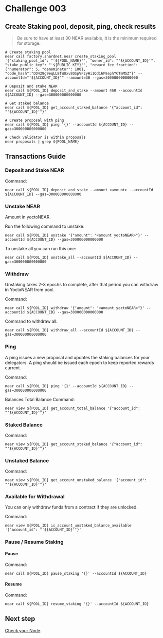 # Challenge 003

## Create Staking pool, deposit, ping, check results

> Be sure to have at least 30 NEAR available, it is the minimum required for storage.

```
# Create staking pool
near call factory.shardnet.near create_staking_pool '{"staking_pool_id": "'${POOL_NAME}'", "owner_id": "'${ACCOUNT_ID}'", "stake_public_key": "'${PUBLIC_KEY}'", "reward_fee_fraction": {"numerator": 5, "denominator": 100}, "code_hash":"DD428g9eqLL8fWUxv8QSpVFzyHi1Qd16P8ephYCTmMSZ"}' --accountId="'${ACCOUNT_ID}'" --amount=30 --gas=300000000000000

# Deposit and stake NEAR
near call ${POOL_ID} deposit_and_stake --amount 460 --accountId ${ACCOUNT_ID} --gas=300000000000000

# Get staked balance
near call ${POOL_ID} get_account_staked_balance '{"account_id": "'${ACCOUNT_ID}'"}'

# Create proposal with ping
near call ${POOL_ID} ping '{}' --accountId ${ACCOUNT_ID} --gas=300000000000000	

# Check validator is within proposals
near proposals | grep ${POOL_NAME}
```

## Transactions Guide
### Deposit and Stake NEAR

Command:
```
near call ${POOL_ID} deposit_and_stake --amount <amount> --accountId ${ACCOUNT_ID} --gas=300000000000000
```
### Unstake NEAR
Amount in yoctoNEAR.

Run the following command to unstake:
```
near call ${POOL_ID} unstake '{"amount": "<amount yoctoNEAR>"}' --accountId ${ACCOUNT_ID} --gas=300000000000000
```
To unstake all you can run this one:
```
near call ${POOL_ID} unstake_all --accountId ${ACCOUNT_ID} --gas=300000000000000
```
### Withdraw

Unstaking takes 2-3 epochs to complete, after that period you can withdraw in YoctoNEAR from pool.

Command:
```
near call ${POOL_ID} withdraw '{"amount": "<amount yoctoNEAR>"}' --accountId ${ACCOUNT_ID} --gas=300000000000000
```
Command to withdraw all:
```
near call ${POOL_ID} withdraw_all --accountId ${ACCOUNT_ID} --gas=300000000000000
```

### Ping
A ping issues a new proposal and updates the staking balances for your delegators. A ping should be issued each epoch to keep reported rewards current.

Command:
```
near call ${POOL_ID} ping '{}' --accountId ${ACCOUNT_ID} --gas=300000000000000
```
Balances
Total Balance
Command:
```
near view ${POOL_ID} get_account_total_balance '{"account_id": "'${ACCOUNT_ID}'"}'
```
### Staked Balance
Command:
```
near view ${POOL_ID} get_account_staked_balance '{"account_id": "'${ACCOUNT_ID}'"}'
```
### Unstaked Balance
Command:
```
near view ${POOL_ID} get_account_unstaked_balance '{"account_id": "'${ACCOUNT_ID}'"}'
```
### Available for Withdrawal
You can only withdraw funds from a contract if they are unlocked.

Command:
```
near view ${POOL_ID} is_account_unstaked_balance_available '{"account_id": "'${ACCOUNT_ID}'"}'
```
### Pause / Resume Staking
#### Pause
Command:
```
near call ${POOL_ID} pause_staking '{}' --accountId ${ACCOUNT_ID}
```
#### Resume
Command:
```
near call ${POOL_ID} resume_staking '{}' --accountId ${ACCOUNT_ID}
```

## Next step

[Check your Node](./004.md).

